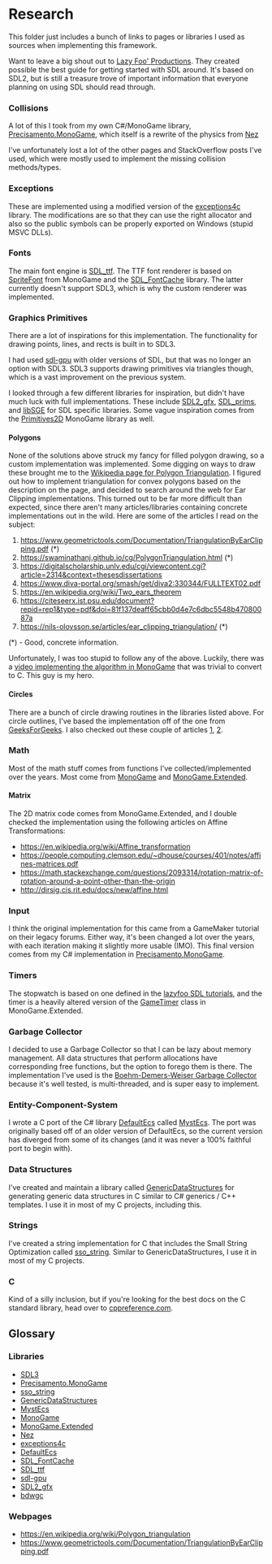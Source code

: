 # Research

This folder just includes a bunch of links to pages or libraries I used as sources when implementing this framework.

Want to leave a big shout out to [Lazy Foo' Productions](https://lazyfoo.net/tutorials/SDL/index.php). They created possible the best guide for getting started with SDL around. It's based on SDL2, but is still a treasure trove of important information that everyone planning on using SDL should read through.

### Collisions

A lot of this I took from my own C#/MonoGame library, [Precisamento.MonoGame](https://github.com/Precisamento/Precisamento.MonoGame), which itself is a rewrite of the physics from [Nez](https://github.com/prime31/Nez)

I've unfortunately lost a lot of the other pages and StackOverflow posts I've used, which were mostly used to implement the missing collision methods/types.

### Exceptions

These are implemented using a modified version of the [exceptions4c](https://github.com/guillermocalvo/exceptions4c) library. The modifications are so that they can use the right allocator and also so the public symbols can be properly exported on Windows (stupid MSVC DLLs).

### Fonts

The main font engine is [SDL_ttf](https://github.com/libsdl-org/SDL_ttf). The TTF font renderer is based on [SpriteFont](https://github.com/MonoGame/MonoGame/blob/develop/MonoGame.Framework/Graphics/SpriteFont.cs) from MonoGame and the [SDL_FontCache](https://github.com/grimfang4/SDL_FontCache) library. The latter currently doesn't support SDL3, which is why the custom renderer was implemented.

### Graphics Primitives

There are a lot of inspirations for this implementation. The functionality for drawing points, lines, and rects is built in to SDL3.

I had used [sdl-gpu](https://github.com/grimfang4/sdl-gpu) with older versions of SDL, but that was no longer an option with SDL3. SDL3 supports drawing primitives via triangles though, which is a vast improvement on the previous system.

I looked through a few different libraries for inspiration, but didn't have much luck with full implementations. These include [SDL2_gfx](https://www.ferzkopp.net/Software/SDL2_gfx/Docs/html/index.html), [SDL_prims](https://www.piumarta.com/software/sdlprims/), and [libSGE](https://github.com/flibitijibibo/libSGE/tree/master) for SDL specific libraries. Some vague inspiration comes from the [Primitives2D](https://github.com/DoogeJ/MonoGame.Primitives2D) MonoGame library as well.

#### Polygons

None of the solutions above struck my fancy for filled polygon drawing, so a custom implementation was implemented. Some digging on ways to draw these brought me to the [Wikipedia page for Polygon Triangulation](https://en.wikipedia.org/wiki/Polygon_triangulation). I figured out how to implement triangulation for convex polygons based on the description on the page, and decided to search around the web for Ear Clipping implementations. This turned out to be far more difficult than expected, since there aren't many articles/libraries containing concrete implementations out in the wild. Here are some of the articles I read on the subject:
1. https://www.geometrictools.com/Documentation/TriangulationByEarClipping.pdf (*)
1. https://swaminathanj.github.io/cg/PolygonTriangulation.html (*)
1. https://digitalscholarship.unlv.edu/cgi/viewcontent.cgi?article=2314&context=thesesdissertations
1. https://www.diva-portal.org/smash/get/diva2:330344/FULLTEXT02.pdf
1. https://en.wikipedia.org/wiki/Two_ears_theorem
1. https://citeseerx.ist.psu.edu/document?repid=rep1&type=pdf&doi=81f137deaff65cbb0d4e7c6dbc5548b47080087a
1. https://nils-olovsson.se/articles/ear_clipping_triangulation/ (*)

(*) - Good, concrete information.

Unfortunately, I was too stupid to follow any of the above. Luckily, there was a [video implementing the algorithm in MonoGame](https://www.youtube.com/watch?v=QAdfkylpYwc) that was trivial to convert to C. This guy is my hero.

#### Circles

There are a bunch of circle drawing routines in the libraries listed above. For circle outlines, I've based the implementation off of the one from [GeeksForGeeks](https://www.geeksforgeeks.org/bresenhams-circle-drawing-algorithm/). I also checked out these couple of articles [1](https://uomustansiriyah.edu.iq/media/lectures/12/12_2020_06_26!11_47_57_PM.pdf), [2](https://www.javatpoint.com/computer-graphics-bresenhams-circle-algorithm).

### Math

Most of the math stuff comes from functions I've collected/implemented over the years. Most come from [MonoGame](https://github.com/MonoGame/MonoGame) and [MonoGame.Extended](https://github.com/craftworkgames/MonoGame.Extended).

#### Matrix

The 2D matrix code comes from MonoGame.Extended, and I double checked the implementation using the following articles on Affine Transformations:

* https://en.wikipedia.org/wiki/Affine_transformation
* https://people.computing.clemson.edu/~dhouse/courses/401/notes/affines-matrices.pdf
* https://math.stackexchange.com/questions/2093314/rotation-matrix-of-rotation-around-a-point-other-than-the-origin
* http://dirsig.cis.rit.edu/docs/new/affine.html

### Input

I think the original implementation for this came from a GameMaker tutorial on their legacy forums. Either way, it's been changed a lot over the years, with each iteration making it slightly more usable (IMO). This final version comes from my C# implementation in [Precisamento.MonoGame](https://github.com/Precisamento/Precisamento.MonoGame).

### Timers

The stopwatch is based on one defined in the [lazyfoo SDL tutorials](https://lazyfoo.net/tutorials/SDL/25_capping_frame_rate/index.php), and the timer is a heavily altered version of the [GameTimer](https://github.com/craftworkgames/MonoGame.Extended/blob/develop/src/cs/MonoGame.Extended/Timers/GameTimer.cs) class in MonoGame.Extended.

### Garbage Collector

I decided to use a Garbage Collector so that I can be lazy about memory management. All data structures that perform allocations have corresponding free functions, but the option to forego them is there. The implementation I've used is the [Boehm-Demers-Weiser Garbage Collector](https://github.com/ivmai/bdwgc) because it's well tested, is multi-threaded, and is super easy to implement.

### Entity-Component-System

I wrote a C port of the C# library [DefaultEcs](https://github.com/Doraku/DefaultEcs) called [MystEcs](https://github.com/mystborn/MystEcs). The port was originally based off of an older version of DefaultEcs, so the current version has diverged from some of its changes (and it was never a 100% faithful port to begin with).

### Data Structures

I've created and maintain a library called [GenericDataStructures](https://github.com/mystborn/GenericDataStructures) for generating generic data structures in C similar to C# generics / C++ templates. I use it in most of my C projects, including this.

### Strings

I've created a string implementation for C that includes the Small String Optimization called [sso_string](https://github.com/mystborn/sso_string). Similar to GenericDataStructures, I use it in most of my C projects.

### C

Kind of a silly inclusion, but if you're looking for the best docs on the C standard library, head over to [cppreference.com](https://en.cppreference.com/w/c/header).

## Glossary

### Libraries
* [SDL3](https://wiki.libsdl.org/SDL3/FrontPage)
* [Precisamento.MonoGame](https://github.com/Precisamento/Precisamento.MonoGame)
* [sso_string](https://github.com/mystborn/sso_string)
* [GenericDataStructures](https://github.com/mystborn/GenericDataStructures)
* [MystEcs](https://github.com/mystborn/MystEcs)
* [MonoGame](https://github.com/MonoGame/MonoGame)
* [MonoGame.Extended](https://github.com/craftworkgames/MonoGame.Extended)
* [Nez](https://github.com/prime31/Nez)
* [exceptions4c](https://github.com/guillermocalvo/exceptions4c)
* [DefaultEcs](https://github.com/Doraku/DefaultEcs)
* [SDL_FontCache](https://github.com/grimfang4/SDL_FontCache)
* [SDL_ttf](https://github.com/libsdl-org/SDL_ttf)
* [sdl-gpu](https://github.com/grimfang4/sdl-gpu)
* [SDL2_gfx](https://www.ferzkopp.net/Software/SDL2_gfx/Docs/html/index.html)
* [bdwgc](https://github.com/ivmai/bdwgc)



### Webpages

* https://en.wikipedia.org/wiki/Polygon_triangulation
* https://www.geometrictools.com/Documentation/TriangulationByEarClipping.pdf